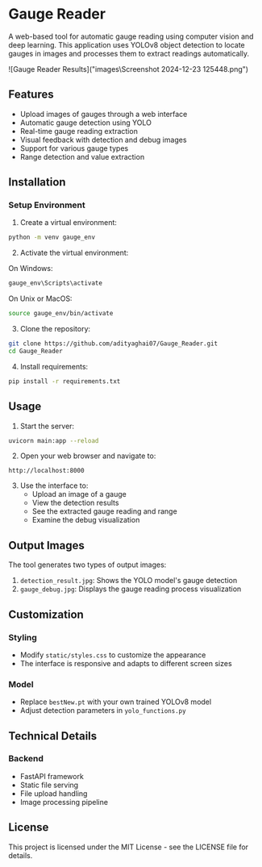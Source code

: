 # Gauge Reader

A web-based tool for automatic gauge reading using computer vision and deep learning. This application uses YOLOv8 object detection to locate gauges in images and processes them to extract readings automatically.

![Gauge Reader Results]("images\Screenshot 2024-12-23 125448.png")

## Features

- Upload images of gauges through a web interface
- Automatic gauge detection using YOLO
- Real-time gauge reading extraction
- Visual feedback with detection and debug images
- Support for various gauge types
- Range detection and value extraction

## Installation

### Setup Environment

1. Create a virtual environment:
```bash
python -m venv gauge_env
```

2. Activate the virtual environment:

On Windows:
```bash
gauge_env\Scripts\activate
```

On Unix or MacOS:
```bash
source gauge_env/bin/activate
```

3. Clone the repository:
```bash
git clone https://github.com/adityaghai07/Gauge_Reader.git
cd Gauge_Reader
```

4. Install requirements:
```bash
pip install -r requirements.txt
```



## Usage

1. Start the server:
```bash
uvicorn main:app --reload
```

2. Open your web browser and navigate to:
```
http://localhost:8000
```

3. Use the interface to:
   - Upload an image of a gauge
   - View the detection results
   - See the extracted gauge reading and range
   - Examine the debug visualization

## Output Images

The tool generates two types of output images:

1. `detection_result.jpg`: Shows the YOLO model's gauge detection
2. `gauge_debug.jpg`: Displays the gauge reading process visualization

## Customization

### Styling
- Modify `static/styles.css` to customize the appearance
- The interface is responsive and adapts to different screen sizes

### Model
- Replace `bestNew.pt` with your own trained YOLOv8 model
- Adjust detection parameters in `yolo_functions.py`



## Technical Details

### Backend
- FastAPI framework
- Static file serving
- File upload handling
- Image processing pipeline

## License

This project is licensed under the MIT License - see the LICENSE file for details.
